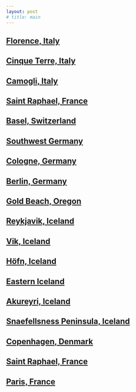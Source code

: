```yaml
---
layout: post
# title: main
---
```


## [Florence, Italy](2022-04-11-blog_posts.html)

## [Cinque Terre, Italy](travel_posts/2022-04-14-blog_posts.html)

## [Camogli, Italy](travel_posts/2022-04-16-blog_posts.html)

## [Saint Raphael, France](travel_posts/2022-04-18-blog_posts.html)

## [Basel, Switzerland](travel_posts/2022-05-16-blog_posts.html)

## [Southwest Germany](travel_posts/2022-05-18-blog_posts.html)

## [Cologne, Germany](travel_posts/2022-05-19-blog_posts.html)

## [Berlin, Germany](travel_posts/2022-05-22-blog_posts.html)

## [Gold Beach, Oregon](travel_posts/2022-05-25-blog_posts.html)

## [Reykjavik, Iceland](travel_posts/2022-06-01-blog_posts.html)

## [Vik, Iceland](travel_posts/2022-06-04-blog_posts.html)

## [Höfn, Iceland](travel_posts/2022-06-05-blog_posts.html)

## [Eastern Iceland](travel_posts/2022-06-06-blog_posts.html)

## [Akureyri, Iceland](travel_posts/2022-06-08-blog_posts.html)

## [Snaefellsness Peninsula, Iceland](travel_posts/2022-06-11-blog_posts.html)

## [Copenhagen, Denmark](travel_posts/2022-06-13-blog_posts.html)

## [Saint Raphael, France](travel_posts/2022-06-16-blog_posts.html)

## [Paris, France](travel_posts/2022-06-24-blog_posts.html)
